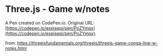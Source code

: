 # Three.js - Game w/notes

A Pen created on CodePen.io. Original URL: [https://codepen.io/espisepi/pen/PoZYmpx](https://codepen.io/espisepi/pen/PoZYmpx).

from: https://threejsfundamentals.org/threejs/threejs-game-conga-line-w-notes.html
